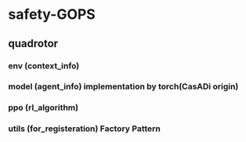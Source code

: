 # safety-GOPS
## quadrotor
### env (context_info) 
### model (agent_info) implementation by torch(CasADi origin)
### ppo (rl_algorithm)
### utils (for_registeration) Factory Pattern


